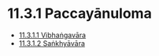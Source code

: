 # 11.3.1 Paccayānuloma

* [11.3.1.1 Vibhaṅgavāra](11.3.1/11.3.1.1.md)
* [11.3.1.2 Saṅkhyāvāra](11.3.1/11.3.1.2.md)
